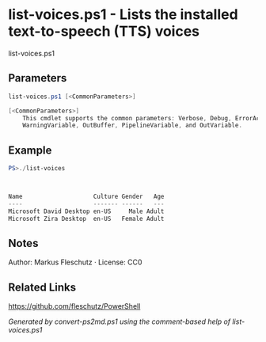 # list-voices.ps1 - Lists the installed text-to-speech (TTS) voices

list-voices.ps1

## Parameters
```powershell
list-voices.ps1 [<CommonParameters>]

[<CommonParameters>]
    This cmdlet supports the common parameters: Verbose, Debug, ErrorAction, ErrorVariable, WarningAction, 
    WarningVariable, OutBuffer, PipelineVariable, and OutVariable.
```

## Example
```powershell
PS>./list-voices



Name                    Culture Gender   Age
----                    ------- ------   ---
Microsoft David Desktop en-US     Male Adult
Microsoft Zira Desktop  en-US   Female Adult
```


## Notes
Author: Markus Fleschutz · License: CC0

## Related Links
https://github.com/fleschutz/PowerShell

*Generated by convert-ps2md.ps1 using the comment-based help of list-voices.ps1*
